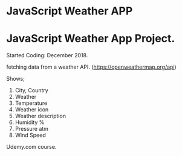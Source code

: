 # JavaScript Weather APP
# JavaScript Weather App Project. 

Started Coding: December 2018.

fetching data from a weather API. 
(https://openweathermap.org/api)

Shows; 
1. City, Country
2. Weather
3. Temperature
4. Weather icon
5. Weather description
6. Humidity %
7. Pressure atm
8. Wind Speed

Udemy.com course.

